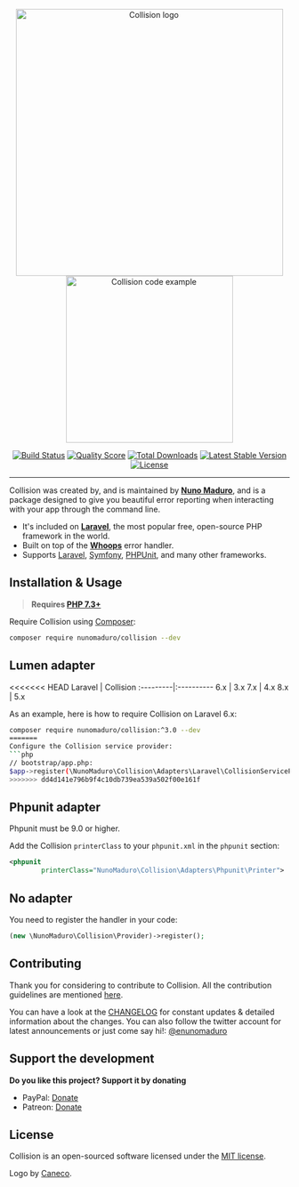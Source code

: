 <p align="center">
    <img src="https://raw.githubusercontent.com/nunomaduro/collision/stable/docs/logo.png" alt="Collision logo" width="480">
    <br>
    <img src="https://raw.githubusercontent.com/nunomaduro/collision/stable/docs/example.png" alt="Collision code example" height="300">
</p>

<p align="center">
  <a href="https://github.com/nunomaduro/collision/actions"><img src="https://img.shields.io/github/workflow/status/nunomaduro/collision/Tests.svg" alt="Build Status"></img></a>
  <a href="https://scrutinizer-ci.com/g/nunomaduro/collision"><img src="https://img.shields.io/scrutinizer/g/nunomaduro/collision.svg" alt="Quality Score"></img></a>
  <a href="https://packagist.org/packages/nunomaduro/collision"><img src="https://poser.pugx.org/nunomaduro/collision/d/total.svg" alt="Total Downloads"></a>
  <a href="https://packagist.org/packages/nunomaduro/collision"><img src="https://poser.pugx.org/nunomaduro/collision/v/stable.svg" alt="Latest Stable Version"></a>
  <a href="https://packagist.org/packages/nunomaduro/collision"><img src="https://poser.pugx.org/nunomaduro/collision/license.svg" alt="License"></a>
</p>

---

Collision was created by, and is maintained by **[Nuno Maduro](https://github.com/nunomaduro)**, and is a package designed to give you beautiful error reporting when interacting with your app through the command line.

* It's included on **[Laravel](https://laravel.com)**, the most popular free, open-source PHP framework in the world.
* Built on top of the **[Whoops](https://github.com/filp/whoops)** error handler.
* Supports [Laravel](https://github.com/laravel/laravel), [Symfony](https://symfony.com), [PHPUnit](https://github.com/sebastianbergmann/phpunit), and many other frameworks.

## Installation & Usage

> **Requires [PHP 7.3+](https://php.net/releases/)**

Require Collision using [Composer](https://getcomposer.org):

```bash
composer require nunomaduro/collision --dev
```

## Lumen adapter

<<<<<<< HEAD
 Laravel  | Collision
:---------|:----------
 6.x      | 3.x
 7.x      | 4.x
 8.x      | 5.x

As an example, here is how to require Collision on Laravel 6.x:

```bash
composer require nunomaduro/collision:^3.0 --dev
=======
Configure the Collision service provider:
```php
// bootstrap/app.php:
$app->register(\NunoMaduro\Collision\Adapters\Laravel\CollisionServiceProvider::class);
>>>>>>> dd4d141e796b9f4c10db739ea539a502f00e161f
```

## Phpunit adapter

Phpunit must be 9.0 or higher.

Add the Collision `printerClass` to your `phpunit.xml` in the `phpunit` section:

```xml
<phpunit
        printerClass="NunoMaduro\Collision\Adapters\Phpunit\Printer">
```

## No adapter

You need to register the handler in your code:

```php
(new \NunoMaduro\Collision\Provider)->register();
```

## Contributing

Thank you for considering to contribute to Collision. All the contribution guidelines are mentioned [here](CONTRIBUTING.md).

You can have a look at the [CHANGELOG](CHANGELOG.md) for constant updates & detailed information about the changes. You can also follow the twitter account for latest announcements or just come say hi!: [@enunomaduro](https://twitter.com/enunomaduro)

## Support the development
**Do you like this project? Support it by donating**

- PayPal: [Donate](https://www.paypal.com/cgi-bin/webscr?cmd=_s-xclick&hosted_button_id=66BYDWAT92N6L)
- Patreon: [Donate](https://www.patreon.com/nunomaduro)

## License

Collision is an open-sourced software licensed under the [MIT license](LICENSE.md).

Logo by [Caneco](https://twitter.com/caneco).
